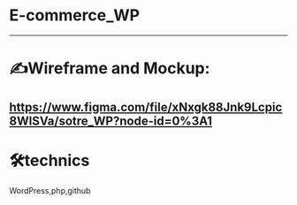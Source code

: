 # E-commerce_WP
-----
# ✍️Wireframe and Mockup:
https://www.figma.com/file/xNxgk88Jnk9Lcpic8WlSVa/sotre_WP?node-id=0%3A1
-----
# 🛠️technics
WordPress,php,github

